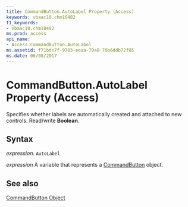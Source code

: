```yaml
---
title: CommandButton.AutoLabel Property (Access)
keywords: vbaac10.chm10482
f1_keywords:
- vbaac10.chm10482
ms.prod: access
api_name:
- Access.CommandButton.AutoLabel
ms.assetid: f71bdc7f-9703-eeaa-70a8-70b6ddb72f85
ms.date: 06/08/2017
---
```



# CommandButton.AutoLabel Property (Access)

Specifies whether labels are automatically created and attached to new controls. Read/write  **Boolean**.


## Syntax

 _expression_. `AutoLabel`

 _expression_ A variable that represents a [CommandButton](Access.CommandButton.md) object.


## See also


[CommandButton Object](Access.CommandButton.md)

